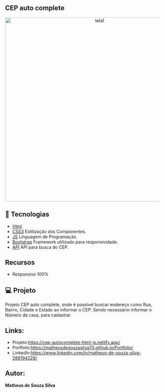 ## CEP auto complete 

<p align="center">
<img alt="tela1" src="https://ik.imagekit.io/aowlcgixdo/cep-autocomplete/cep_SzdQ3oFYu.png?ik-sdk-version=javascript-1.4.3&updatedAt=1664551813139" width="600" >
</p>

## 🚀 Tecnologias

- [Html](https://developer.mozilla.org/pt-BR/docs/Web/HTML)
- [CSS3](https://developer.mozilla.org/pt-BR/docs/Web/CSS) Estilização dos Componentes.
- [JS](https://developer.mozilla.org/pt-BR/docs/Web/JavaScript) Linguagem de Programação.
- [Bootstrap](https://getbootstrap.com/) Framework utilizado para responsividade.
- [API](https://viacep.com.br/) API para busca do CEP.

## Recursos
- Responsivo 100%

## 💻 Projeto

Projeto CEP auto complete, onde é possível buscar endereço como Rua, Bairro, Cidade e Estado ao informar o CEP. Sendo necessário informar o Número da casa, para cadastrar.

## Links:
- Projeto:https://cep-autocomplete-html-js.netlify.app/
- Portfolio:https://matheusdesouzasilva70.github.io/Portfolio/
- LinkedIn:https://www.linkedin.com/in/matheus-de-souza-silva-288194229/

## Autor:
**Matheus de Souza Silva**
